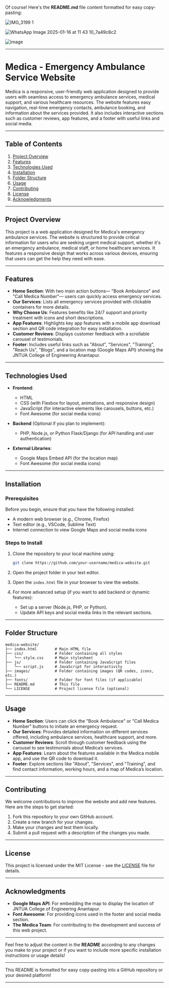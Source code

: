 Of course! Here's the **README.md** file content formatted for easy copy-pasting:

![IMG_3199 1](https://github.com/user-attachments/assets/1fc93ba8-e274-48b1-b7a5-e3278036ae63)



![WhatsApp Image 2025-01-16 at 11 43 10_7a49c8c2](https://github.com/user-attachments/assets/ed55a86b-929a-4940-b152-ac5fa109066b)

![image](https://github.com/user-attachments/assets/3875fbfa-1fe2-44f7-a274-f3eff6b97dbc)



---

# Medica - Emergency Ambulance Service Website

Medica is a responsive, user-friendly web application designed to provide users with seamless access to emergency ambulance services, medical support, and various healthcare resources. The website features easy navigation, real-time emergency contacts, ambulance booking, and information about the services provided. It also includes interactive sections such as customer reviews, app features, and a footer with useful links and social media.

---

## Table of Contents

1. [Project Overview](#project-overview)
2. [Features](#features)
3. [Technologies Used](#technologies-used)
4. [Installation](#installation)
5. [Folder Structure](#folder-structure)
6. [Usage](#usage)
7. [Contributing](#contributing)
8. [License](#license)
9. [Acknowledgments](#acknowledgments)

---

## Project Overview

This project is a web application designed for Medica's emergency ambulance services. The website is structured to provide critical information for users who are seeking urgent medical support, whether it's an emergency ambulance, medical staff, or home healthcare services. It features a responsive design that works across various devices, ensuring that users can get the help they need with ease.

---

## Features

- **Home Section**: With two main action buttons— "Book Ambulance" and "Call Medica Number"— users can quickly access emergency services.
- **Our Services**: Lists all emergency services provided with clickable containers for more details.
- **Why Choose Us**: Features benefits like 24/7 support and priority treatment with icons and short descriptions.
- **App Features**: Highlights key app features with a mobile app download section and QR code integration for easy installation.
- **Customer Reviews**: Displays customer feedback with a scrollable carousel of testimonials.
- **Footer**: Includes useful links such as "About", "Services", "Training", "Reach Us", "Blogs", and a location map (Google Maps API) showing the JNTUA College of Engineering Anantapur.

---

## Technologies Used

- **Frontend**:
  - HTML
  - CSS (with Flexbox for layout, animations, and responsive design)
  - JavaScript (for interactive elements like carousels, buttons, etc.)
  - Font Awesome (for social media icons)

- **Backend** (Optional if you plan to implement):
  - PHP, Node.js, or Python Flask/Django (for API handling and user authentication)

- **External Libraries**:
  - Google Maps Embed API (for the location map)
  - Font Awesome (for social media icons)
  
---

## Installation

### Prerequisites

Before you begin, ensure that you have the following installed:

- A modern web browser (e.g., Chrome, Firefox)
- Text editor (e.g., VSCode, Sublime Text)
- Internet connection to view Google Maps and social media icons

### Steps to Install

1. Clone the repository to your local machine using:
   ```bash
   git clone https://github.com/your-username/medica-website.git
   ```

2. Open the project folder in your text editor.

3. Open the `index.html` file in your browser to view the website.

4. For more advanced setup (if you want to add backend or dynamic features):
   - Set up a server (Node.js, PHP, or Python).
   - Update API keys and social media links in the relevant sections.

---

## Folder Structure

```
medica-website/
├── index.html        # Main HTML file
├── css/              # Folder containing all styles
│   └── style.css     # Main stylesheet
├── js/               # Folder containing JavaScript files
│   └── script.js     # JavaScript for interactivity
├── images/           # Folder containing images (QR codes, icons, etc.)
├── fonts/            # Folder for font files (if applicable)
├── README.md         # This file
└── LICENSE           # Project license file (optional)
```

---

## Usage

- **Home Section**: Users can click the "Book Ambulance" or "Call Medica Number" buttons to initiate an emergency request.
- **Our Services**: Provides detailed information on different services offered, including ambulance services, healthcare support, and more.
- **Customer Reviews**: Scroll through customer feedback using the carousel to see testimonials about Medica’s services.
- **App Features**: Learn about the features available in the Medica mobile app, and use the QR code to download it.
- **Footer**: Explore sections like "About", "Services", and "Training", and find contact information, working hours, and a map of Medica’s location.

---

## Contributing

We welcome contributions to improve the website and add new features. Here are the steps to get started:

1. Fork this repository to your own GitHub account.
2. Create a new branch for your changes.
3. Make your changes and test them locally.
4. Submit a pull request with a description of the changes you made.

---

## License

This project is licensed under the MIT License - see the [LICENSE](LICENSE) file for details.

---

## Acknowledgments

- **Google Maps API**: For embedding the map to display the location of JNTUA College of Engineering Anantapur.
- **Font Awesome**: For providing icons used in the footer and social media section.
- **The Medica Team**: For contributing to the development and success of this web project.

---

Feel free to adjust the content in the **README** according to any changes you make to your project or if you want to include more specific installation instructions or usage details!

---

This README is formatted for easy copy-pasting into a GitHub repository or your desired platform!

---


